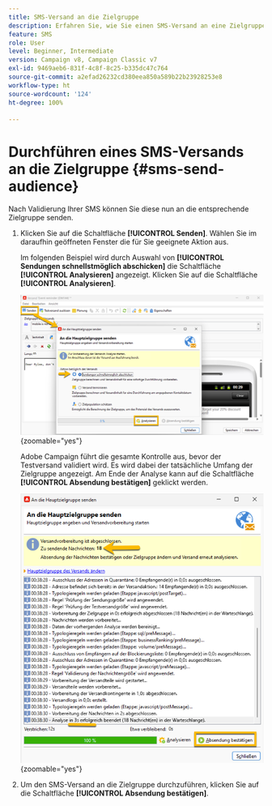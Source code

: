 ```yaml
---
title: SMS-Versand an die Zielgruppe
description: Erfahren Sie, wie Sie einen SMS-Versand an eine Zielgruppe durchführen.
feature: SMS
role: User
level: Beginner, Intermediate
version: Campaign v8, Campaign Classic v7
exl-id: 9469aeb6-831f-4c8f-8c25-b335dc47c764
source-git-commit: a2efad26232cd380eea850a589b22b23928253e8
workflow-type: ht
source-wordcount: '124'
ht-degree: 100%

---
```


# Durchführen eines SMS-Versands an die Zielgruppe {#sms-send-audience}

Nach Validierung Ihrer SMS können Sie diese nun an die entsprechende Zielgruppe senden.

1. Klicken Sie auf die Schaltfläche **[!UICONTROL Senden]**.
Wählen Sie im daraufhin geöffneten Fenster die für Sie geeignete Aktion aus.

   Im folgenden Beispiel wird durch Auswahl von **[!UICONTROL Sendungen schnellstmöglich abschicken]** die Schaltfläche **[!UICONTROL Analysieren]** angezeigt. Klicken Sie auf die Schaltfläche **[!UICONTROL Analysieren]**.

   ![](assets/send_action.png){zoomable="yes"}

   Adobe Campaign führt die gesamte Kontrolle aus, bevor der Testversand validiert wird. Es wird dabei der tatsächliche Umfang der Zielgruppe angezeigt. Am Ende der Analyse kann auf die Schaltfläche **[!UICONTROL Absendung bestätigen]** geklickt werden.

   ![](assets/send_analyze.png){zoomable="yes"}

1. Um den SMS-Versand an die Zielgruppe durchzuführen, klicken Sie auf die Schaltfläche **[!UICONTROL Absendung bestätigen]**.
